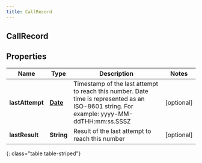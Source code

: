 ```yaml
---
title: CallRecord
---
```

## CallRecord

## Properties

|Name | Type | Description | Notes|
|------------ | ------------- | ------------- | -------------|
| **lastAttempt** | [**Date**](Date.html) | Timestamp of the last attempt to reach this number. Date time is represented as an ISO-8601 string. For example: yyyy-MM-ddTHH:mm:ss.SSSZ | [optional] |
| **lastResult** | **String** | Result of the last attempt to reach this number | [optional] |
{: class="table table-striped"}


